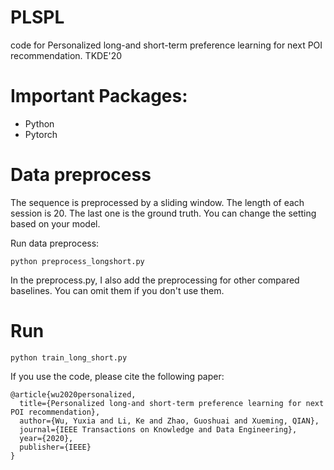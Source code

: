 # PLSPL
code for Personalized long-and short-term preference learning for next POI recommendation. TKDE'20

# Important Packages:
- Python
- Pytorch

# Data preprocess
The sequence is preprocessed by a sliding window. The length of each session is 20. The last one is the ground truth. You can change the setting based on your model.

Run data preprocess:

`python preprocess_longshort.py`

In the preprocess.py, I also add the preprocessing for other compared baselines. You can omit them if you don't use them.

# Run

`python train_long_short.py`


If you use the code, please cite the following paper:

```
@article{wu2020personalized,
  title={Personalized long-and short-term preference learning for next POI recommendation},
  author={Wu, Yuxia and Li, Ke and Zhao, Guoshuai and Xueming, QIAN},
  journal={IEEE Transactions on Knowledge and Data Engineering},
  year={2020},
  publisher={IEEE}
}
```
